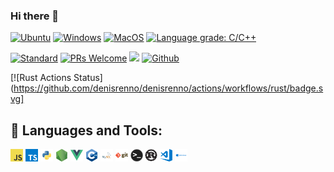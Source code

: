 ### Hi there 👋

[![Ubuntu](https://github.com/YarikTH/ureact/actions/workflows/ubuntu.yml/badge.svg)](https://github.com/YarikTH/ureact/actions/workflows/ubuntu.yml)
[![Windows](https://github.com/YarikTH/ureact/actions/workflows/windows.yml/badge.svg)](https://github.com/YarikTH/ureact/actions/workflows/windows.yml)
[![MacOS](https://github.com/YarikTH/ureact/actions/workflows/macos.yml/badge.svg)](https://github.com/YarikTH/ureact/actions/workflows/macos.yml)
[![Language grade: C/C++](https://img.shields.io/lgtm/grade/cpp/g/YarikTH/ureact.svg?logo=lgtm&logoWidth=18)](https://lgtm.com/projects/g/YarikTH/ureact/context:cpp)

[![Standard](https://img.shields.io/badge/c%2B%2B-11/14/17/20-blue.svg)](https://en.wikipedia.org/wiki/C%2B%2B#Standardization)
[![PRs Welcome](https://img.shields.io/badge/PRs-welcome-brightgreen.svg)](.)
![](https://visitor-badge.laobi.icu/badge?page_id=Denisrenno.Denisrenno) [![Github](https://img.shields.io/github/followers/Denisrenno?label=Followers&logo=Github)](https://github.com/Denisrenno)

[![Rust Actions Status](https://github.com/denisrenno/denisrenno/actions/workflows/rust/badge.svg]

<!--
**Denisrenno/Denisrenno** is a ✨ _special_ ✨ repository because its `README.md` (this file) appears on your GitHub profile.

Here are some ideas to get you started:
- 🔭 I’m currently working on ...
- 🌱 I’m currently learning ...
- 👯 I’m looking to collaborate on ...
- 🤔 I’m looking for help with ...
- 💬 Ask me about ...
- 📫 How to reach me: ...
- 😄 Pronouns: ...
- ⚡ Fun fact: ...

-->

## 🧰 Languages and Tools:
<code><img height="20" src="https://raw.githubusercontent.com/github/explore/80688e429a7d4ef2fca1e82350fe8e3517d3494d/topics/javascript/javascript.png"></code>
<code><img height="20" src="https://raw.githubusercontent.com/github/explore/80688e429a7d4ef2fca1e82350fe8e3517d3494d/topics/typescript/typescript.png"></code>
<code><img height="20" src="https://raw.githubusercontent.com/github/explore/80688e429a7d4ef2fca1e82350fe8e3517d3494d/topics/python/python.png"></code>
<code><img height="20" src="https://raw.githubusercontent.com/github/explore/80688e429a7d4ef2fca1e82350fe8e3517d3494d/topics/nodejs/nodejs.png"></code>
<code><img height="20" src="https://raw.githubusercontent.com/github/explore/80688e429a7d4ef2fca1e82350fe8e3517d3494d/topics/vue/vue.png"></code>
<code><img height="20" src="https://raw.githubusercontent.com/github/explore/80688e429a7d4ef2fca1e82350fe8e3517d3494d/topics/cpp/cpp.png"></code>
<code><img height="20" src="https://raw.githubusercontent.com/github/explore/80688e429a7d4ef2fca1e82350fe8e3517d3494d/topics/mysql/mysql.png"></code>
<code><img height="20" src="https://raw.githubusercontent.com/github/explore/80688e429a7d4ef2fca1e82350fe8e3517d3494d/topics/git/git.png"></code>
<code><img height="20" src="https://raw.githubusercontent.com/github/explore/80688e429a7d4ef2fca1e82350fe8e3517d3494d/topics/terminal/terminal.png"></code>
<code><img height="20" src="https://raw.githubusercontent.com/github/explore/80688e429a7d4ef2fca1e82350fe8e3517d3494d/topics/rust/rust.png"></code>
<code><img height="20" src="https://raw.githubusercontent.com/github/explore/80688e429a7d4ef2fca1e82350fe8e3517d3494d/topics/visual-studio-code/visual-studio-code.png"></code>
<code><img height="20" src="https://raw.githubusercontent.com/github/explore/80688e429a7d4ef2fca1e82350fe8e3517d3494d/topics/windows/windows.png"></code>

